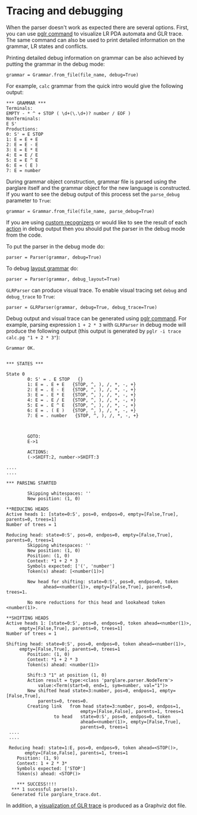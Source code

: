 # Tracing and debugging

When the parser doesn't work as expected there are several options. First, you
can use [pglr command](./pglr.md) to visualize LR PDA automata and GLR trace.
The same command can also be used to print detailed information on the grammar,
LR states and conflicts.

Printing detailed debug information on grammar can be also achieved by putting
the grammar in the debug mode:

    grammar = Grammar.from_file(file_name, debug=True)

For example, `calc` grammar from the quick intro would give the following
output:

    *** GRAMMAR ***
    Terminals:
    EMPTY - * ^ + STOP ( \d+(\.\d+)? number / EOF )
    NonTerminals:
    E S'
    Productions:
    0: S' = E STOP
    1: E = E + E
    2: E = E - E
    3: E = E * E
    4: E = E / E
    5: E = E ^ E
    6: E = ( E )
    7: E = number


During grammar object construction, grammar file is parsed using the parglare
itself and the grammar object for the new language is constructed. If you want
to see the debug output of this process set the `parse_debug` parameter to
`True`:

    grammar = Grammar.from_file(file_name, parse_debug=True)


If you are using [custom recognizers](./recognizers.md) or would like to see the
result of each [action](./actions.md) in debug output then you should put the
parser in the debug mode from the code.

To put the parser in the debug mode do:

    parser = Parser(grammar, debug=True)


To debug [layout grammar](./grammar_language.md#handling-whitespaces-and-comments) do:

    parser = Parser(grammar, debug_layout=True)


`GLRParser` can produce visual trace. To enable visual tracing set `debug` and
`debug_trace` to `True`:

    parser = GLRParser(grammar, debug=True, debug_trace=True)


Debug output and visual trace can be generated using [pglr command](./pglr.md).
For example, parsing expression `1 + 2 * 3` with `GLRParser` in debug mode will
produce the following output (this output is generated by `pglr -i trace calc.pg
"1 + 2 * 3"`):

    Grammar OK.


    *** STATES ***

    State 0
            0: S' = . E STOP   {}
            1: E = . E + E   {STOP, ^, ), /, *, -, +}
            2: E = . E - E   {STOP, ^, ), /, *, -, +}
            3: E = . E * E   {STOP, ^, ), /, *, -, +}
            4: E = . E / E   {STOP, ^, ), /, *, -, +}
            5: E = . E ^ E   {STOP, ^, ), /, *, -, +}
            6: E = . ( E )   {STOP, ^, ), /, *, -, +}
            7: E = . number   {STOP, ^, ), /, *, -, +}



            GOTO:
            E->1

            ACTIONS:
            (->SHIFT:2, number->SHIFT:3

    ....
    ....

    *** PARSING STARTED

            Skipping whitespaces: ''
            New position: (1, 0)

    **REDUCING HEADS
    Active heads 1: [state=0:S', pos=0, endpos=0, empty=[False,True], parents=0, trees=1]
    Number of trees = 1

    Reducing head: state=0:S', pos=0, endpos=0, empty=[False,True], parents=0, trees=1
            Skipping whitespaces: ''
            New position: (1, 0)
            Position: (1, 0)
            Context: *1 + 2 * 3
            Symbols expected: ['(', 'number']
            Token(s) ahead: [<number(1)>]

            New head for shifting: state=0:S', pos=0, endpos=0, token
                  ahead=<number(1)>, empty=[False,True], parents=0, trees=1.

            No more reductions for this head and lookahead token <number(1)>.

    **SHIFTING HEADS
    Active heads 1: [state=0:S', pos=0, endpos=0, token ahead=<number(1)>,
         empty=[False,True], parents=0, trees=1]
    Number of trees = 1

    Shifting head: state=0:S', pos=0, endpos=0, token ahead=<number(1)>,
         empty=[False,True], parents=0, trees=1
            Position: (1, 0)
            Context: *1 + 2 * 3
            Token(s) ahead: <number(1)>

            Shift:3 "1" at position (1, 0)
            Action result = type:<class 'parglare.parser.NodeTerm'>
                value:<Term(start=0, end=1, sym=number, val="1")>
            New shifted head state=3:number, pos=0, endpos=1, empty=[False,True],
                parents=0, trees=0.
            Creating link   from head state=3:number, pos=0, endpos=1,
                                empty=[False,False], parents=1, trees=1
                      to head   state=0:S', pos=0, endpos=0, token
                                ahead=<number(1)>, empty=[False,True],
                                parents=0, trees=1
     ....
     ....

     Reducing head: state=1:E, pos=0, endpos=9, token ahead=<STOP()>,
           empty=[False,False], parents=1, trees=1
        Position: (1, 9)
        Context: 1 + 2 * 3*
        Symbols expected: ['STOP']
        Token(s) ahead: <STOP()>

        *** SUCCESS!!!!
      *** 1 sucessful parse(s).
      Generated file parglare_trace.dot.


In addition, a [visualization of GLR trace](./pglr.md#tracing-glr-parsing) is
produced as a Graphviz dot file.
